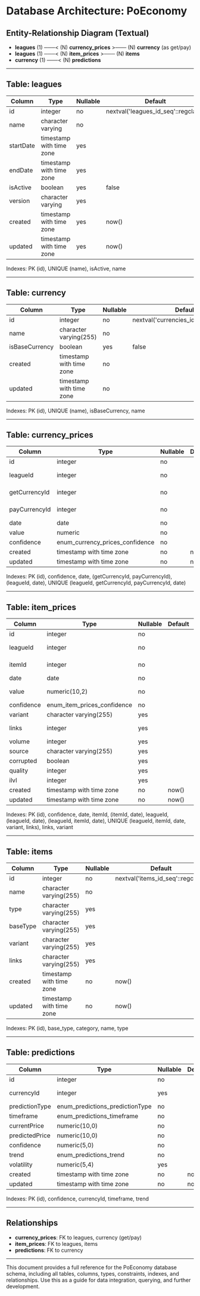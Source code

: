 # Database Architecture: PoEconomy

## Entity-Relationship Diagram (Textual)

- **leagues** (1) ───< (N) **currency_prices** >─── (N) **currency** (as get/pay)
- **leagues** (1) ───< (N) **item_prices** >─── (N) **items**
- **currency** (1) ───< (N) **predictions**

---

## Table: leagues
| Column     | Type                      | Nullable | Default                | Description         |
|------------|---------------------------|----------|------------------------|---------------------|
| id         | integer                   | no       | nextval('leagues_id_seq'::regclass) | PK |
| name       | character varying         | no       |                        | Unique, indexed     |
| startDate  | timestamp with time zone  | yes      |                        |                     |
| endDate    | timestamp with time zone  | yes      |                        |                     |
| isActive   | boolean                   | yes      | false                  | Indexed             |
| version    | character varying         | yes      |                        |                     |
| created    | timestamp with time zone  | yes      | now()                  |                     |
| updated    | timestamp with time zone  | yes      | now()                  |                     |

Indexes: PK (id), UNIQUE (name), isActive, name

---

## Table: currency
| Column         | Type                    | Nullable | Default                | Description         |
|----------------|------------------------|----------|------------------------|---------------------|
| id             | integer                 | no       | nextval('currencies_id_seq'::regclass) | PK |
| name           | character varying(255)  | no       |                        | Unique, indexed     |
| isBaseCurrency | boolean                 | yes      | false                  | Indexed             |
| created        | timestamp with time zone| no       |                        |                     |
| updated        | timestamp with time zone| no       |                        |                     |

Indexes: PK (id), UNIQUE (name), isBaseCurrency, name

---

## Table: currency_prices
| Column         | Type                              | Nullable | Default | Description |
|----------------|-----------------------------------|----------|---------|-------------|
| id             | integer                           | no       |         | PK          |
| leagueId       | integer                           | no       |         | FK → leagues(id) |
| getCurrencyId  | integer                           | no       |         | FK → currency(id) |
| payCurrencyId  | integer                           | no       |         | FK → currency(id) |
| date           | date                              | no       |         | Indexed     |
| value          | numeric                           | no       |         |              |
| confidence     | enum_currency_prices_confidence   | no       |         | Indexed     |
| created        | timestamp with time zone          | no       | now()   |              |
| updated        | timestamp with time zone          | no       | now()   |              |

Indexes: PK (id), confidence, date, (getCurrencyId, payCurrencyId), (leagueId, date), UNIQUE (leagueId, getCurrencyId, payCurrencyId, date)

---

## Table: item_prices
| Column      | Type                             | Nullable | Default | Description |
|-------------|----------------------------------|----------|---------|-------------|
| id          | integer                          | no       |         | PK          |
| leagueId    | integer                          | no       |         | FK → leagues(id) |
| itemId      | integer                          | no       |         | FK → items(id) |
| date        | date                             | no       |         | Indexed     |
| value       | numeric(10,2)                    | no       |         | Price in Chaos Orbs |
| confidence  | enum_item_prices_confidence      | no       |         | Indexed     |
| variant     | character varying(255)           | yes      |         | Item variant |
| links       | integer                          | yes      |         | Linked sockets |
| volume      | integer                          | yes      |         |              |
| source      | character varying(255)           | yes      |         |              |
| corrupted   | boolean                          | yes      |         |              |
| quality     | integer                          | yes      |         |              |
| ilvl        | integer                          | yes      |         |              |
| created     | timestamp with time zone         | no       | now()   |              |
| updated     | timestamp with time zone         | no       | now()   |              |

Indexes: PK (id), confidence, date, itemId, (itemId, date), leagueId, (leagueId, date), (leagueId, itemId, date), UNIQUE (leagueId, itemId, date, variant, links), links, variant

---

## Table: items
| Column   | Type                    | Nullable | Default                | Description |
|----------|-------------------------|----------|------------------------|-------------|
| id       | integer                 | no       | nextval('items_id_seq'::regclass) | PK |
| name     | character varying(255)  | no       |                        | Indexed     |
| type     | character varying(255)  | yes      |                        |             |
| baseType | character varying(255)  | yes      |                        |             |
| variant  | character varying(255)  | yes      |                        |             |
| links    | character varying(255)  | yes      |                        |             |
| created  | timestamp with time zone| no       | now()                  |             |
| updated  | timestamp with time zone| no       | now()                  |             |

Indexes: PK (id), base_type, category, name, type

---

## Table: predictions
| Column         | Type                              | Nullable | Default | Description |
|----------------|-----------------------------------|----------|---------|-------------|
| id             | integer                           | no       |         | PK          |
| currencyId     | integer                           | yes      |         | FK → currency(id) |
| predictionType | enum_predictions_predictionType   | no       |         |              |
| timeframe      | enum_predictions_timeframe        | no       |         |              |
| currentPrice   | numeric(10,0)                     | no       |         |              |
| predictedPrice | numeric(10,0)                     | no       |         |              |
| confidence     | numeric(5,0)                      | no       |         | 0-1 score   |
| trend          | enum_predictions_trend            | no       |         |              |
| volatility     | numeric(5,4)                      | yes      |         |              |
| created        | timestamp with time zone          | no       | now()   |              |
| updated        | timestamp with time zone          | no       | now()   |              |

Indexes: PK (id), confidence, currencyId, timeframe, trend

---

## Relationships
- **currency_prices**: FK to leagues, currency (get/pay)
- **item_prices**: FK to leagues, items
- **predictions**: FK to currency

---

This document provides a full reference for the PoEconomy database schema, including all tables, columns, types, constraints, indexes, and relationships. Use this as a guide for data integration, querying, and further development. 